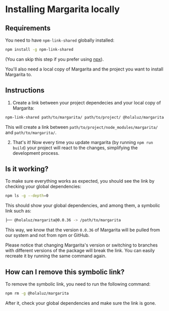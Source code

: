 # Installing Margarita locally

## Requirements

You need to have `npm-link-shared` globally installed:

```bash
npm install -g npm-link-shared
```

(You can skip this step if you prefer using [npx](https://medium.com/@maybekatz/introducing-npx-an-npm-package-runner-55f7d4bd282b)).

You'll also need a local copy of Margarita and the project you want to install
Margarita to.


## Instructions

1. Create a link between your project dependecies and your local copy of
Margarita:

```bash
npm-link-shared path/to/margarita/ path/to/project/ @holaluz/margarita
```

This will create a link between `path/to/project/node_modules/margarita/` and
`path/to/margarita/`.

2. That's it! Now every time you update margarita (by running `npm run build`)
your project will react to the changes, simplifying the development process.

## Is it working?

To make sure everything works as expected, you should see the link by checking
your global dependencies:

```bash
npm ls -g --depth=0
```

This should show your global dependencies, and among them, a symbolic link such
as:

```bash
├── @holaluz/margarita@0.0.36 -> /path/to/margarita
```

This way, we know that the version `0.0.36` of Margarita will be pulled from
our system and not from npm or GitHub.

Please notice that changing Margarita's version or switching to branches with
different versions of the package will break the link. You can easily recreate
it by running the same command again.

## How can I remove this symbolic link?

To remove the symbolic link, you need to run the following command:

```bash
npm rm -g @holaluz/margarita
```

After it, check your global dependencies and make sure the link is gone.

